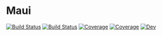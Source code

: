 # Maui

[![Build Status](https://travis-ci.com/NickLucido/Maui.jl.svg?branch=master)](https://travis-ci.com/NickLucido/Maui.jl)
[![Build Status](https://ci.appveyor.com/api/projects/status/github/NickLucido/Maui.jl?svg=true)](https://ci.appveyor.com/project/NickLucido/Maui-jl)
[![Coverage](https://codecov.io/gh/NickLucido/Maui.jl/branch/master/graph/badge.svg)](https://codecov.io/gh/NickLucido/Maui.jl)
[![Coverage](https://coveralls.io/repos/github/NickLucido/Maui.jl/badge.svg?branch=master)](https://coveralls.io/github/NickLucido/Maui.jl?branch=master)
[![Dev](https://img.shields.io/badge/docs-dev-blue.svg)](https://nicklucido.github.io/Maui.jl/dev/index.html)

